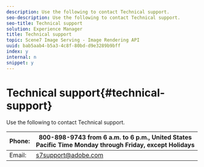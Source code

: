 ```yaml
---
description: Use the following to contact Technical support.
seo-description: Use the following to contact Technical support.
seo-title: Technical support
solution: Experience Manager
title: Technical support
topic: Scene7 Image Serving - Image Rendering API
uuid: bab5aab4-b5a3-4c8f-80bd-d9e3289b9bff
index: y
internal: n
snippet: y
---
```


# Technical support{#technical-support}

Use the following to contact Technical support.

|  Phone: | 800-898-9743 from 6 a.m. to 6 p.m., United States Pacific Time Monday through Friday, except Holidays |
|---|---|
|  Email: | s7support@adobe.com |

